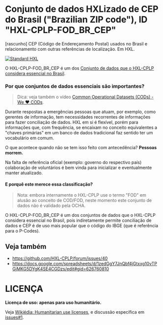 # Conjunto de dados HXLizado de CEP do Brasil ("Brazilian ZIP code"), ID "HXL-CPLP-FOD_BR_CEP"
[rascunho] CEP (Código de Endereçamento Postal) usados no Brasil e
relacionamento com outras referências de localização. Em HXL.

[![Standard HXL](https://img.shields.io/badge/Standard-HXL-%23F26459)](https://hxlstandard.org/)

O HXL-CPLP-FOD_BR_CEP é um dos [Conjunto de dados que o HXL-CPLP considera essencial no Brasil](https://github.com/HXL-CPLP/forum/labels/fod-bra).

### Por que conjuntos de dados essenciais são importantes?

> Dica: veja também o vídeo [Common Operational Datasets (CODs) - We ❤️ CODs](https://www.youtube.com/watch?v=CFUs8S0MPIY).

Durante respostas a emergências pessoas que atuam, por exemplo, como gerentes
de informação, tem necessidades recorrentes de informações para fazer
conciliação de dados. HXL em si é flexível, porém para informações que, com
frequência, se encaixam no conceito equivalentes a "chaves primárias" em um
banco de dados tradicional faz sentido ter um vocabulário em comum.

O que acontece quando não se tem isso feito com antecedência? **Pessoas morrem.**

Na falta de referência oficial (exemplo: governo do respectivo país)
colaboração de voluntários é bem vinda para inicializar e eventualmente
manter atualizado.

#### E porquê este merece essa classificação?

> Nota: embora internamente o HXL-CPLP use o termo "FOD" em alusão ao conceito
de COD/FOD, neste momento este conjunto de dados não é validado pela OCHA.

O HXL-CPLP-FOD_BR_CEP é um dos conjuntos de dados que o HXL-CPLP considera
essencial no Brasil, pois indiretamente permite conciliação de dados e CEP é
de uso mais popular que o código do IBGE (que é referência para o P-Codes).

## Veja também
- https://github.com/HXL-CPLP/forum/issues/40
- https://docs.google.com/spreadsheets/d/1zedGgY7JnQbf4jGtxxg10vTPGjMKG5DYgK4SE4CGDzs/edit#gid=626760810

# LICENÇA

**Licença de uso: apenas para uso humanitário.**

Veja [Wikiédia: Humanitarian use licenses](https://en.wikipedia.org/wiki/Humanitarian_use_licenses), e discussão específica em [issues#1](https://github.com/HXL-CPLP/HXL-CPLP-FOD_BR_CEP/issues/1).
